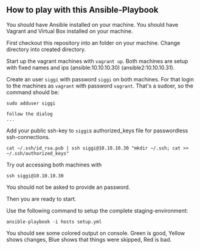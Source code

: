 ## How to play with this Ansible-Playbook

You should have Ansible installed on your machine.
You should have Vagrant and Virtual Box installed on your machine.

First checkout this repository into an folder on your machine.
Change directory into created directory.

Start up the vagrant machines with `vagrant up`.
Both machines are setup with fixed names and ips (ansible:10.10.10.30) (ansible2:10.10.10.31).

Create an user `siggi` with password `siggi` on both machines. For that login to the machines
as `vagrant` with password `vagrant`. That's a sudoer, so the command should be:

```
sudo adduser siggi

follow the dialog
...

```

Add your public ssh-key to `siggi`s authorized_keys file for passwordless ssh-connections.

```
cat ~/.ssh/id_rsa.pub | ssh siggi@10.10.10.30 "mkdir ~/.ssh; cat >> ~/.ssh/authorized_keys"
```

Try out accessing both machines with

```
ssh siggi@10.10.10.30
```

You should not be asked to provide an password.

Then you are ready to start.

Use the following command to setup the complete staging-environment:

```
ansible-playbook -i hosts setup.yml
```

You should see some colored output on console. Green is good, Yellow shows changes, Blue shows that things were skipped, Red is bad.
